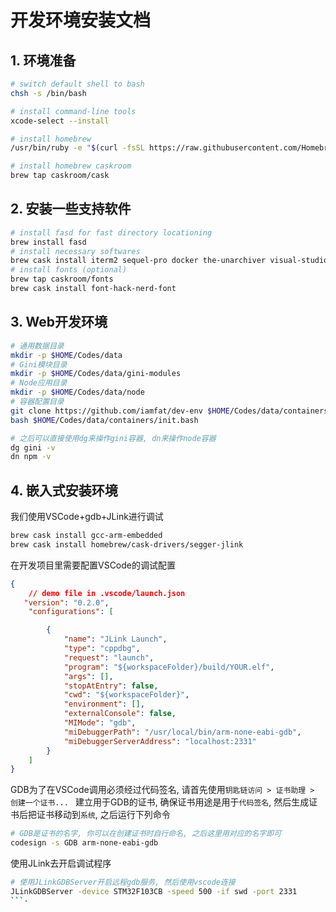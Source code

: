 # 开发环境安装文档

## 1. 环境准备
```bash
# switch default shell to bash
chsh -s /bin/bash

# install command-line tools
xcode-select --install

# install homebrew
/usr/bin/ruby -e "$(curl -fsSL https://raw.githubusercontent.com/Homebrew/install/master/install)"

# install homebrew caskroom
brew tap caskroom/cask
```

## 2. 安装一些支持软件
```bash
# install fasd for fast directory locationing
brew install fasd
# install necessary softwares
brew cask install iterm2 sequel-pro docker the-unarchiver visual-studio-code
# install fonts (optional)
brew tap caskroom/fonts
brew cask install font-hack-nerd-font
```

## 3. Web开发环境
```bash
# 通用数据目录
mkdir -p $HOME/Codes/data
# Gini模块目录
mkdir -p $HOME/Codes/data/gini-modules
# Node应用目录
mkdir -p $HOME/Codes/data/node
# 容器配置目录
git clone https://github.com/iamfat/dev-env $HOME/Codes/data/containers
bash $HOME/Codes/data/containers/init.bash

# 之后可以直接使用dg来操作gini容器, dn来操作node容器
dg gini -v
dn npm -v
```
## 4. 嵌入式安装环境
我们使用VSCode+gdb+JLink进行调试
```bash
brew cask install gcc-arm-embedded
brew cask install homebrew/cask-drivers/segger-jlink
```
在开发项目里需要配置VSCode的调试配置
```json
{
    // demo file in .vscode/launch.json
   "version": "0.2.0",
    "configurations": [

        {
            "name": "JLink Launch",
            "type": "cppdbg",
            "request": "launch",
            "program": "${workspaceFolder}/build/YOUR.elf",
            "args": [],
            "stopAtEntry": false,
            "cwd": "${workspaceFolder}",
            "environment": [],
            "externalConsole": false,
            "MIMode": "gdb",
            "miDebuggerPath": "/usr/local/bin/arm-none-eabi-gdb",
            "miDebuggerServerAddress": "localhost:2331"
        }
    ]
}
```
GDB为了在VSCode调用必须经过代码签名, 请首先使用`钥匙链访问 > 证书助理 > 创建一个证书... ` 建立用于GDB的证书, 确保证书用途是用于`代码签名`, 然后生成证书后把证书移动到`系统`, 之后运行下列命令
```bash
# GDB是证书的名字, 你可以在创建证书时自行命名, 之后这里用对应的名字即可
codesign -s GDB arm-none-eabi-gdb
```
使用JLink去开启调试程序
```bash
# 使用JLinkGDBServer开启远程gdb服务, 然后使用vscode连接
JLinkGDBServer -device STM32F103CB -speed 500 -if swd -port 2331
```·
